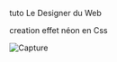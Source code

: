 tuto Le Designer du Web<br>

creation effet néon en Css

![Capture](https://user-images.githubusercontent.com/76686121/177810777-9931ef3a-e68a-40d2-bb78-3e5173cfcbf1.PNG)
